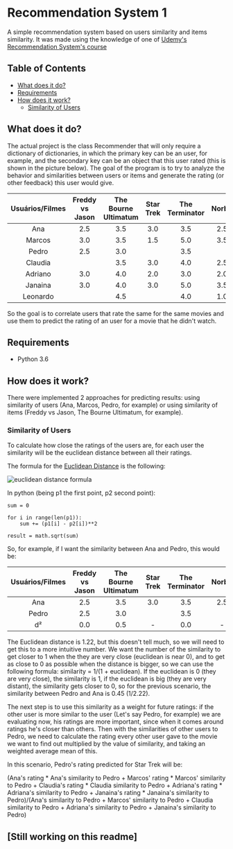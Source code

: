 # Recommendation System 1
A simple recommendation system based on users similarity and items similarity. It was made using the knowledge of one of [Udemy's Recommendation System's course](https://www.udemy.com/inteligencia-artificial-sistemas-de-recomendacao-em-python/) 

## Table of Contents
* [What does it do?](#what-does-it-do)
* [Requirements](#requirements)
* [How does it work?](#how-does-it-work)
  * [Similarity of Users](#similarity-of-users)

## What does it do?
The actual project is the class Recommender that will only require a dictionary of dictionaries, in which the primary key can be an user, for example, and the secondary key can be an object that this user rated (this is shown in the picture below). The goal of the program is to try to analyze the behavior and similarities between users or items and generate the rating (or other feedback) this user would give.

|Usuários/Filmes|Freddy vs Jason|The Bourne Ultimatum|Star Trek|The Terminator|Norbit|Star Wars|
|     :---:     |     :---:     |        :---:       |  :---:  |     :---:    | :---:|  :---:  |
|      Ana      |      2.5      |         3.5        |   3.0   |      3.5     | 2.5  |   3.0   |
|     Marcos    |      3.0      |         3.5        |   1.5   |      5.0     | 3.5  |   3.0   |
|     Pedro     |      2.5      |         3.0        |         |      3.5     |      |   4.0   |
|    Claudia    |               |         3.5        |   3.0   |      4.0     | 2.5  |   4.5   |
|    Adriano    |      3.0      |         4.0        |   2.0   |      3.0     | 2.0  |   3.0   |
|    Janaina    |      3.0      |         4.0        |   3.0   |      5.0     | 3.5  |   3.0   |
|    Leonardo   |               |         4.5        |         |      4.0     | 1.0  |         |

So the goal is to correlate users that rate the same for the same movies and use them to predict the rating of an user for a movie that he didn't watch.

## Requirements

* Python 3.6 

## How does it work?
There were implemented 2 approaches for predicting results: using similarity of users (Ana, Marcos, Pedro, for example) or using similarity of items (Freddy vs Jason, The Bourne Ultimatum, for example).

### Similarity of Users
To calculate how close the ratings of the users are, for each user the similarity will be the euclidean distance between all their ratings. 

The formula for the [Euclidean Distance](https://en.wikipedia.org/wiki/Euclidean_distance) is the following:

![euclidean distance formula](https://wikimedia.org/api/rest_v1/media/math/render/svg/dc0281a964ec758cca02ab9ef91a7f54ac00d4b7)

In python (being p1 the first point, p2 second point):

```
sum = 0

for i in range(len(p1)):
    sum += (p1[i] - p2[i])**2

result = math.sqrt(sum)
```

So, for example, if I want the similarity between Ana and Pedro, this would be:

|Usuários/Filmes|Freddy vs Jason|The Bourne Ultimatum|Star Trek|The Terminator|Norbit|Star Wars| Euc |
|     :---:     |     :---:     |        :---:       |  :---:  |     :---:    | :---:|  :---:  |:---:|
|      Ana      |      2.5      |         3.5        |   3.0   |      3.5     | 2.5  |   3.0   |     |
|     Pedro     |      2.5      |         3.0        |         |      3.5     |      |   4.0   |     |
|       d²      |      0.0      |         0.5        |    -    |      0.0     |  -   |   1.0   |1.22 |

The Euclidean distance is 1.22, but this doesn't tell much, so we will need to get this to a more intuitive number. We want the number of the similarity to get closer to 1 when the they are very close (euclidean is near 0), and to get as close to 0 as possible when the distance is bigger, so we can use the following formula: similarity = 1/(1 + euclidean). If the euclidean is 0 (they are very close), the similarity is 1, if the euclidean is big (they are very distant), the similarity gets closer to 0, so for the previous scenario, the similarity between Pedro and Ana is 0.45 (1/2.22).


The next step is to use this similarity as a weight for future ratings: if the other user is more similar to the user (Let's say Pedro, for example) we are evaluating now, his ratings are more important, since when it comes around ratings he's closer than others. Then with the similarities of other users to Pedro, we need to calculate the rating every other user gave to the movie we want to find out multiplied by the value of similarity, and taking an weighted average mean of this.


In this scenario, Pedro's rating predicted for Star Trek will be:

(Ana's rating * Ana's similarity to Pedro + Marcos' rating * Marcos' similarity to Pedro + Claudia's rating * Claudia similarity to Pedro + Adriana's rating * Adriana's similarity to Pedro + Janaina's rating * Janaina's similarity to Pedro)/(Ana's similarity to Pedro + Marcos' similarity to Pedro + Claudia similarity to Pedro + Adriana's similarity to Pedro + Janaina's similarity to Pedro)


## [Still working on this readme]
